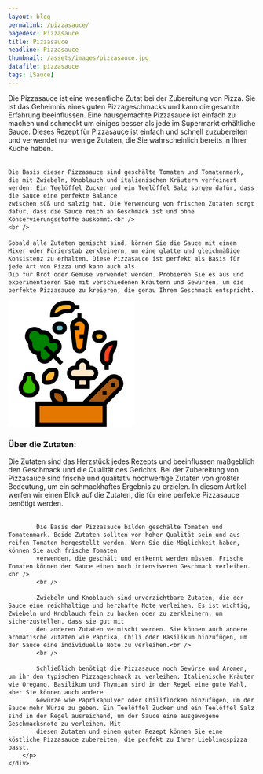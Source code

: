 ```yaml
---
layout: blog
permalink: /pizzasauce/
pagedesc: Pizzasauce
title: Pizzasauce
headline: Pizzasauce
thumbnail: /assets/images/pizzasauce.jpg
datafile: pizzasauce
tags: [Sauce]
---
```

<!-- Einleitungstext -->
<p>
    Die Pizzasauce ist eine wesentliche Zutat bei der Zubereitung von Pizza. Sie ist das Geheimnis eines guten Pizzageschmacks und kann die gesamte Erfahrung beeinflussen. Eine hausgemachte Pizzasauce ist einfach zu machen und schmeckt um
    einiges besser als jede im Supermarkt erhältliche Sauce. Dieses Rezept für Pizzasauce ist einfach und schnell zuzubereiten und verwendet nur wenige Zutaten, die Sie wahrscheinlich bereits in Ihrer Küche haben.<br />
    <br />

    Die Basis dieser Pizzasauce sind geschälte Tomaten und Tomatenmark, die mit Zwiebeln, Knoblauch und italienischen Kräutern verfeinert werden. Ein Teelöffel Zucker und ein Teelöffel Salz sorgen dafür, dass die Sauce eine perfekte Balance
    zwischen süß und salzig hat. Die Verwendung von frischen Zutaten sorgt dafür, dass die Sauce reich an Geschmack ist und ohne Konservierungsstoffe auskommt.<br />
    <br />

    Sobald alle Zutaten gemischt sind, können Sie die Sauce mit einem Mixer oder Pürierstab zerkleinern, um eine glatte und gleichmäßige Konsistenz zu erhalten. Diese Pizzasauce ist perfekt als Basis für jede Art von Pizza und kann auch als
    Dip für Brot oder Gemüse verwendet werden. Probieren Sie es aus und experimentieren Sie mit verschiedenen Kräutern und Gewürzen, um die perfekte Pizzasauce zu kreieren, die genau Ihrem Geschmack entspricht.
</p>

<!-- Zutaten> -->
<div class="row" style="margin-bottom: 20px;">
    <div class="col-12 col-lg-4">
        <img src="/assets/images/zutaten.png" alt="Zutaten" />
    </div>
    <div class="col-12 col-lg">
        <h3>Über die Zutaten:</h3>
        <p>
            Die Zutaten sind das Herzstück jedes Rezepts und beeinflussen maßgeblich den Geschmack und die Qualität des Gerichts. Bei der Zubereitung von Pizzasauce sind frische und qualitativ hochwertige Zutaten von größter Bedeutung, um
            ein schmackhaftes Ergebnis zu erzielen. In diesem Artikel werfen wir einen Blick auf die Zutaten, die für eine perfekte Pizzasauce benötigt werden.<br />
            <br />

            Die Basis der Pizzasauce bilden geschälte Tomaten und Tomatenmark. Beide Zutaten sollten von hoher Qualität sein und aus reifen Tomaten hergestellt werden. Wenn Sie die Möglichkeit haben, können Sie auch frische Tomaten
            verwenden, die geschält und entkernt werden müssen. Frische Tomaten können der Sauce einen noch intensiveren Geschmack verleihen.<br />
            <br />

            Zwiebeln und Knoblauch sind unverzichtbare Zutaten, die der Sauce eine reichhaltige und herzhafte Note verleihen. Es ist wichtig, Zwiebeln und Knoblauch fein zu hacken oder zu zerkleinern, um sicherzustellen, dass sie gut mit
            den anderen Zutaten vermischt werden. Sie können auch andere aromatische Zutaten wie Paprika, Chili oder Basilikum hinzufügen, um der Sauce eine individuelle Note zu verleihen.<br />
            <br />

            Schließlich benötigt die Pizzasauce noch Gewürze und Aromen, um ihr den typischen Pizzageschmack zu verleihen. Italienische Kräuter wie Oregano, Basilikum und Thymian sind in der Regel eine gute Wahl, aber Sie können auch andere
            Gewürze wie Paprikapulver oder Chiliflocken hinzufügen, um der Sauce mehr Würze zu geben. Ein Teelöffel Zucker und ein Teelöffel Salz sind in der Regel ausreichend, um der Sauce eine ausgewogene Geschmacksnote zu verleihen. Mit
            diesen Zutaten und einem guten Rezept können Sie eine köstliche Pizzasauce zubereiten, die perfekt zu Ihrer Lieblingspizza passt.
        </p>
    </div>
</div>
